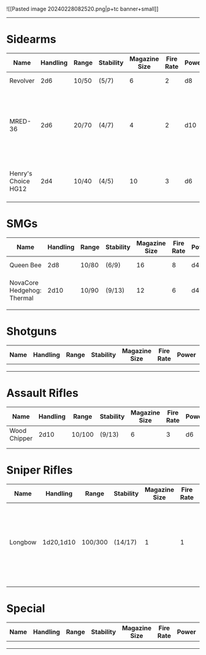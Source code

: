 ![[Pasted image 20240228082520.png|p+tc banner+small]]
____
# Sidearms

| **Name**            | **Handling** | **Range** | **Stability** | **Magazine Size** | **Fire Rate** | **Power** | **Size** | **Notes**                                                              | **Ref**                              |
| ------------------- | ------------ | --------- | ------------- | ----------------- | ------------- | --------- | -------- | ---------------------------------------------------------------------- | ------------------------------------ |
| Revolver            | 2d6          | 10/50     | (5/7)         | 6                 | 2             | d8        | Small    |                                                                        | ![[Pasted image 20240301115532.png]] |
| MRED-36             | 2d6          | 20/70     | (4/7)         | 4                 | 2             | d10       | Small    | A small handheld railgun. MRED stands for "Mini Rail Expulsion Device" | ![[Pasted image 20240301115508.png]] |
| Henry's Choice HG12 | 2d4          | 10/40     | (4/5)         | 10                | 3             | d6        | Small    | Reliable, fast, light.<br>*Quick Draw*                                 | ![[Pasted image 20240301115522.png]] |
# SMGs

| **Name**                   | **Handling** | **Range** | **Stability** | **Magazine Size** | **Fire Rate** | **Power** | **Size** | **Notes**                   | **Ref**                              |
| -------------------------- | ------------ | --------- | ------------- | ----------------- | ------------- | --------- | -------- | --------------------------- | ------------------------------------ |
| Queen Bee                  | 2d8          | 10/80     | (6/9)         | 16                | 8             | d4        | Medium   |                             | ![[Pasted image 20240301115710.png]] |
| NovaCore Hedgehog: Thermal | 2d10         | 10/90     | (9/13)        | 12                | 6             | d4        | Medium   | Fiery Tongue: Has *Burning* | ![[Pasted image 20240301115516.png]] |
|                            |              |           |               |                   |               |           |          |                             |                                      |
# Shotguns

| **Name** | **Handling** | **Range** | **Stability** | **Magazine Size** | **Fire Rate** | **Power** | **Size** | **Notes** | **Ref** |
| -------- | ------------ | --------- | ------------- | ----------------- | ------------- | --------- | -------- | --------- | ------- |
|          |              |           |               |                   |               |           |          |           |         |
|          |              |           |               |                   |               |           |          |           |         |
|          |              |           |               |                   |               |           |          |           |         |
# Assault Rifles
| **Name**     | **Handling** | **Range** | **Stability** | **Magazine Size** | **Fire Rate** | **Power** | **Size** | **Notes** | **Ref** |
| ------------ | ------------ | --------- | ------------- | ----------------- | ------------- | --------- | -------- | --------- | ------- |
| Wood Chipper | 2d10         | 10/100    | (9/13)        | 6                 | 3             | d6        |          |           |         |
|              |              |           |               |                   |               |           |          |           |         |
|              |              |           |               |                   |               |           |          |           |         |
# Sniper Rifles

| **Name** | **Handling** | **Range** | **Stability** | **Magazine Size** | **Fire Rate** | **Power** | **Size** | **Notes**                                                            | **Ref** |
| -------- | ------------ | --------- | ------------- | ----------------- | ------------- | --------- | -------- | -------------------------------------------------------------------- | ------- |
| Longbow  | 1d20,1d10    | 100/300   | (14/17)       | 1                 | 1             | 1d8+10    |          | Hold Breath: Spend an extra stamina to increase your stability by 2. |         |
|          |              |           |               |                   |               |           |          |                                                                      |         |
|          |              |           |               |                   |               |           |          |                                                                      |         |
# Special

| **Name** | **Handling** | **Range** | **Stability** | **Magazine Size** | **Fire Rate** | **Power** | **Size** | **Notes** | **Ref** |
| -------- | ------------ | --------- | ------------- | ----------------- | ------------- | --------- | -------- | --------- | ------- |
|          |              |           |               |                   |               |           |          |           |         |
|          |              |           |               |                   |               |           |          |           |         |
|          |              |           |               |                   |               |           |          |           |         |